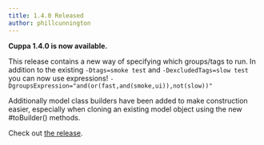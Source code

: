 ```yaml
---
title: 1.4.0 Released
author: phillcunnington
---
```


**Cuppa 1.4.0 is now available.**

This release contains a new way of specifying which groups/tags to run. In addition to the existing `-Dtags=smoke test` 
and `-DexcludedTags=slow test` you can now use expressions! `-DgroupsExpression="and(or(fast,and(smoke,ui)),not(slow))"`

Additionally model class builders have been added to make construction easier, especially when cloning an existing model 
object using the new #toBuilder() methods.

Check out [the release](https://github.com/cuppa-framework/cuppa/releases/tag/v1.4.0).